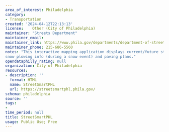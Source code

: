 ```yaml
---
area_of_interest: Philadelphia
category:
- Transportation
created: '2024-04-12T22:13:13'
license: 	Other (City of Philadelphia)
maintainer: "Streets Department"
maintainer_email: 
maintainer_link: https://www.phila.gov/departments/department-of-streets/
maintainer_phone: 215-686-5560
notes: "This interactive mapping application displays current/future street closures, trash/recycling days, street sweeping plans,
snow plowing info (during a snow event) and paving plans."
opendataphilly_rating: null
organization: City of Philadelphia
resources:
- description: ''
  format: HTML
  name: StreetSmartPHL
  url: https://streetsmartphl.phila.gov/
schema: philadelphia
source: ''
tags:
- 
time_period: null
title: StreetSmartPHL
usage: Public Use; Free
---
```

